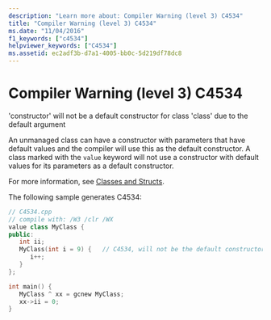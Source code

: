 ```yaml
---
description: "Learn more about: Compiler Warning (level 3) C4534"
title: "Compiler Warning (level 3) C4534"
ms.date: "11/04/2016"
f1_keywords: ["c4534"]
helpviewer_keywords: ["C4534"]
ms.assetid: ec2adf3b-d7a1-4005-bb0c-5d219df78dc8
---
```

# Compiler Warning (level 3) C4534

'constructor' will not be a default constructor for class 'class' due to the default argument

An unmanaged class can have a constructor with parameters that have default values and the compiler will use this as the default constructor. A class marked with the `value` keyword will not use a constructor with default values for its parameters as a default constructor.

For more information, see [Classes and Structs](../../extensions/classes-and-structs-cpp-component-extensions.md).

The following sample generates C4534:

```cpp
// C4534.cpp
// compile with: /W3 /clr /WX
value class MyClass {
public:
   int ii;
   MyClass(int i = 9) {   // C4534, will not be the default constructor
      i++;
   }
};

int main() {
   MyClass ^ xx = gcnew MyClass;
   xx->ii = 0;
}
```
